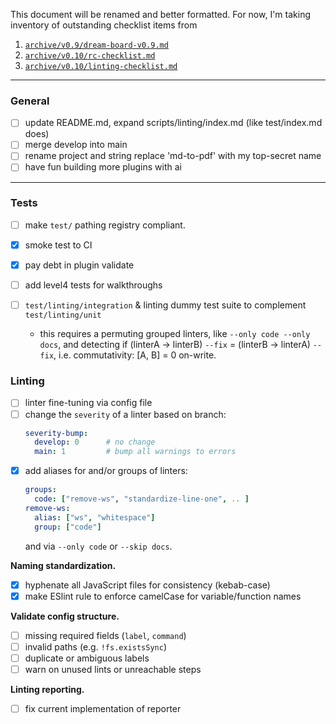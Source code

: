<!-- lint-skip-index -->

This document will be renamed and better formatted.  For now, I'm taking inventory of outstanding checklist items from

1. [`archive/v0.9/dream-board-v0.9.md`](archive/v0.9/dream-board-v0.9.md)
2. [`archive/v0.10/rc-checklist.md`](archive/v0.10/rc-checklist.md)
3. [`archive/v0.10/linting-checklist.md`](archive/v0.10/linting-checklist.md)

---

### General

- [ ] update README.md, expand scripts/linting/index.md (like test/index.md does)
- [ ] merge develop into main
- [ ] rename project and string replace 'md-to-pdf' with my top-secret name
- [ ] have fun building more plugins with ai

---

### Tests

- [ ] make `test/` pathing registry compliant.
- [x] smoke test to CI
- [x] pay debt in plugin validate
- [ ] add level4 tests for walkthroughs

- [ ] `test/linting/integration` & linting dummy test suite to complement `test/linting/unit`
  - this requires a permuting grouped linters, like `--only code --only docs`, and detecting
    if (linterA -> linterB) `--fix` = (linterB -> linterA) `--fix`,
    i.e. commutativity: [A, B] = 0 on-write.

### Linting

- [ ] linter fine-tuning via config file
- [ ] change the `severity` of a linter based on branch:
    ```yaml
    severity-bump:
      develop: 0      # no change
      main: 1         # bump all warnings to errors
    ```
- [x] add aliases for and/or groups of linters:
    ```yaml
    groups:
      code: ["remove-ws", "standardize-line-one", .. ]
    remove-ws:
      alias: ["ws", "whitespace"]
      group: ["code"]
    ```
    and via `--only code` or `--skip docs`.

**Naming standardization.**
- [x] hyphenate all JavaScript files for consistency (kebab-case)
- [x] make ESlint rule to enforce camelCase for variable/function names

**Validate config structure.**
- [ ] missing required fields (`label`, `command`)
- [ ] invalid paths (e.g. `!fs.existsSync`)
- [ ] duplicate or ambiguous labels
- [ ] warn on unused lints or unreachable steps

**Linting reporting.**
- [ ] fix current implementation of reporter


